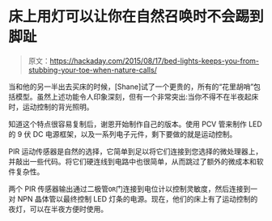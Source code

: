 # 床上用灯可以让你在自然召唤时不会踢到脚趾

> 原文：<https://hackaday.com/2015/08/17/bed-lights-keeps-you-from-stubbing-your-toe-when-nature-calls/>

当和他的另一半出去买床的时候，[Shane]试了一个更贵的，所有的“花里胡哨”包括模型。虽然上述功能令人印象深刻，但有一个非常突出:当你不得不在半夜起床时，运动控制的背光照明。

知道这个特点很容易复制后，谢恩开始制作自己的版本。使用 PCV 管来制作 LED 的 9 伏 DC 电源框架，以及一系列电子元件，剩下要做的就是运动控制。

PIR 运动传感器是自然的选择，它简单到足以将它们连接到您选择的微处理器上，并敲出一些代码。将它们硬连线到电路中也很简单，从而跳过了额外的微成本和软件复杂性。

两个 PIR 传感器输出通过二极管`OR`门连接到电位计以控制灵敏度，然后连接到一对 NPN 晶体管以最终控制 LED 灯条的电源。现在，他们的床上有了运动控制的夜灯，可以在半夜方便时使用。